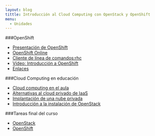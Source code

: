 ```yaml
---
layout: blog
tittle: Introducción al Cloud Computing con OpenStack y OpenShift
menu:
  - Unidades
---
```


###OpenShift

* [Presentación de OpenShift](presentacion_openshift.html)
* [OpenShift Online](online)
* [Cliente de línea de comandos:rhc](rhc)
* [Vídeo: Introducción a OpenShift](https://www.youtube.com/watch?v=bmbGfyNKCMc)
* [Enlaces](enlaces)

###Cloud Computing en educación

* [Cloud computing en el aula](../u7/presentacion_cloud_aula.html)
* [Alternativas al cloud privado de IaaS](../u7/presentacion_iaas_publico)
* [Implantación de una nube privada](../u7/presentacion_implantacion.html)
* [Introducción a la instalación de OpenStack](../u7/presentacion_instalacion_openstack.html)

###Tareas final del curso

* [OpenStack](../u7/tarea_openstack)
* [OpenShift](../u7/tarea_openshift)




